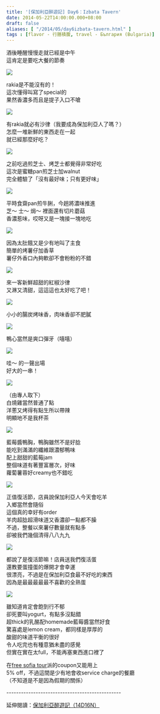 ```yaml
---
title: '[保加利亞醉遊記] Day6：Izbata Tavern'
date: 2014-05-22T14:00:00.000+08:00
draft: false
aliases: [ "/2014/05/day6izbata-tavern.html" ]
tags : [flavor - 行膳積腹, travel - България (Bulgaria)]
---
```


酒後睡醒慢慢走就已經是中午  
這肯定是要吃大餐的節奏  

![](/images/bulgaria6a1.jpg)

rakia是不能沒有的！  
這次懂得叫寫了special的  
果然香濃多而且是提子入口不嗆  

![](/images/bulgaria6a2.jpg)

有rakia就必有沙律（我要成為保加利亞人了嗎？）  
怎麼一堆新鮮的東西走在一起  
就已經那麼好吃？  

![](/images/bulgaria6a3.jpg)

之前吃過煎芝士、烤芝士都覺得非常好吃  
這次是蜜糖pan煎芝士加walnut  
完全體驗了「沒有最好味；只有更好味」  

![](/images/bulgaria6a4.jpg)

平時食齋pan煎牛脷，今趟將濃味推進  
芝～ 士～ 焗～ 裡面還有切片蘑菇  
香濃惹味，哎呀又是一塊接一塊地吃  

![](/images/bulgaria6a5.jpg)

因為太肚餓又是少有地叫了主食  
簡單的烤薯仔加香草  
薯仔外香口內夠軟卻不會粉粉的不錯  

![](/images/bulgaria6a6.jpg)

來一客新鮮超甜的紅椒沙律  
又淋又清甜，這這這也太好吃了吧！  

![](/images/bulgaria6a7.jpg)

小小的腸炭烤味香，肉味香卻不肥膩  

![](/images/bulgaria6a8.jpg)

鴨心當然是爽口彈牙（嘻嘻）  

![](/images/bulgaria6a9.jpg)

哇～ 的一聲出場  
好大的一串！  

![](/images/bulgaria6a10.jpg)

（由專人取下）  
白燒雞當然普通了點  
洋蔥又烤得有點生所以帶辣  
明顯地不是我杯茶  

![](/images/bulgaria6a11.jpg)

藍莓醬鴨胸，鴨胸雖然不是好腍  
能吃到滿滿的纖維跟濃郁鴨味  
配上甜甜的藍莓jam  
整個味道有著豐富層次，好味  
蘿蔔薯蓉好creamy也不錯吃  

![](/images/bulgaria6a12.jpg)

正值復活節，店員說保加利亞人今天會吃羊  
入鄉當然會隨俗  
這個真的幸好有order  
羊肉超腍超滑味道又香濃卻一點都不臊  
不過，整餐以來薯仔數量就有點多  
卻被我們幾個清得八八九九  

![](/images/bulgaria6a13.jpg)

都說了是復活節嘛！店員送我們復活蛋  
還教要蛋撞蛋的爆開才會幸運  
很漂亮，不過是在保加利亞食最不好吃的東西  
因為是最最最最最不喜歡的全熟蛋  

![](/images/bulgaria6a14.jpg)

雖知道肯定會飽到行不郁  
卻死要叫yogurt，有點多沒點錯  
超thick的乳酪配homemade藍莓醬當然好食  
驚喜處是lemon cream，都同樣是厚厚的  
酸甜的味道平衡的很好  
令人吃完也有種意猶未盡的感覺  
但實在實在太full，不能再塞東西進口裡了  
  
在[free sofia tour](https://hidie.net/bulgaria3h/)派的coupon又能用上  
5% off，不過這間是少有地會收service charge的餐廳  
（不知道是不是因為假期的關係）  
  
\-----------------------------------------------  
  
延伸閱讀：[保加利亞醉遊記（14D16N）](https://hidie.net/bulgaria14d16n/)
